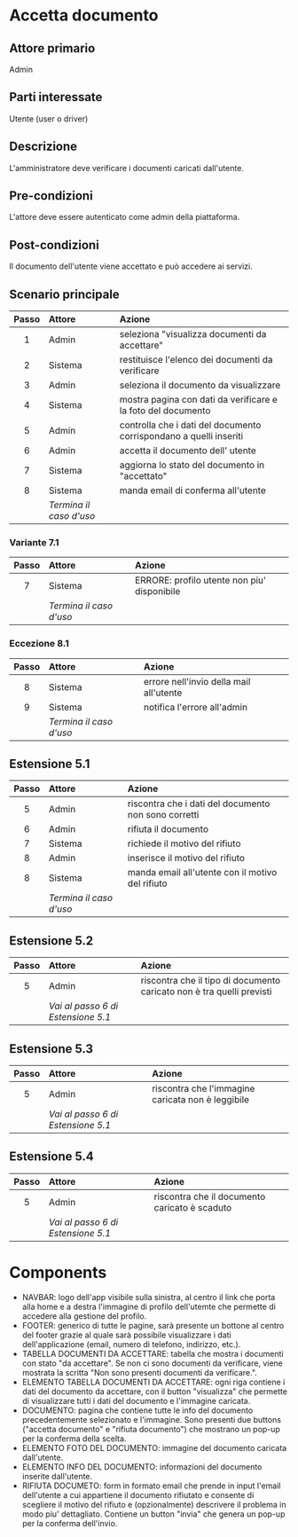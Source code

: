 # Accetta documento
## Attore primario 
Admin

## Parti interessate
Utente (user o driver)

## Descrizione
L'amministratore deve verificare i documenti caricati dall'utente.

## Pre-condizioni
L'attore deve essere autenticato come admin della piattaforma.

## Post-condizioni
Il documento dell'utente viene accettato e può accedere ai servizi.

## Scenario principale
| Passo | Attore                  | Azione                                                             | 
|:-----:|:------------------------|:-------------------------------------------------------------------| 
|   1   | Admin                   | seleziona "visualizza documenti da accettare"                      | 
|   2   | Sistema                 | restituisce l'elenco dei documenti da verificare                   |
|   3   | Admin                   | seleziona il documento da visualizzare                             | 
|   4   | Sistema                 | mostra pagina con dati da verificare e la foto del documento       |
|   5   | Admin                   | controlla che i dati del documento corrispondano a quelli inseriti | 
|   6   | Admin                   | accetta il documento dell' utente                                  |
|   7   | Sistema                 | aggiorna lo stato del documento in "accettato"                     |
|   8   | Sistema                 | manda email di conferma all'utente                                 |       
|       |*Termina il caso d'uso*  |                                                                    |

### Variante 7.1
| Passo | Attore                  | Azione                                      | 
|:-----:|:------------------------|:--------------------------------------------| 
|   7   | Sistema                 | ERRORE: profilo utente non piu' disponibile |
|       | *Termina il caso d'uso* |                                             |

### Eccezione 8.1
| Passo | Attore                  | Azione                                  | 
|:-----:|:------------------------|:----------------------------------------| 
|   8   | Sistema                 | errore nell'invio della mail all'utente |
|   9   | Sistema                 | notifica l'errore all'admin             |
|       | *Termina il caso d'uso* |                                         |

## Estensione 5.1
| Passo | Attore                   | Azione                                               | 
|:-----:|:-------------------------|:-----------------------------------------------------| 
|   5   | Admin                    | riscontra che i dati del documento non sono corretti |
|   6   | Admin                    | rifiuta il documento                                 |
|   7   | Sistema                  | richiede il motivo del rifiuto                       |
|   8   | Admin                    | inserisce il motivo del rifiuto                      |
|   8   | Sistema                  | manda email all'utente con il motivo del rifiuto     |
|       | *Termina il caso d'uso*  |                                                      |

## Estensione 5.2
| Passo | Attore                             | Azione                                                                | 
|:-----:|:-----------------------------------|:----------------------------------------------------------------------| 
|   5   | Admin                              | riscontra che il tipo di documento caricato non è tra quelli previsti |
|       | *Vai al passo 6 di Estensione 5.1* |                                                                       |

## Estensione 5.3
| Passo | Attore                              | Azione                                            | 
|:-----:|:------------------------------------|:--------------------------------------------------| 
|   5   | Admin                               | riscontra che l'immagine caricata non è leggibile |
|       | *Vai al passo 6 di Estensione 5.1*  |                                                   |

## Estensione 5.4
| Passo | Attore                             | Azione                                        | 
|:-----:|:-----------------------------------|:----------------------------------------------| 
|   5   | Admin                              | riscontra che il documento caricato è scaduto |
|       | *Vai al passo 6 di Estensione 5.1* |                                               |


# Components

- NAVBAR: logo dell'app visibile sulla sinistra, al centro il link che porta alla home e a destra l'immagine di profilo dell'utemte che permette di accedere alla gestione del profilo.
- FOOTER: generico di tutte le pagine, sarà presente un bottone al centro del footer grazie al quale sarà possibile visualizzare i dati dell'applicazione (email, numero di telefono, indirizzo, etc.).
- TABELLA DOCUMENTI DA ACCETTARE: tabella che mostra i documenti con stato "da accettare". Se non ci sono documenti da verificare, viene mostrata la scritta "Non sono presenti documenti da verificare.".
- ELEMENTO TABELLA DOCUMENTI DA ACCETTARE: ogni riga contiene i dati del documento da accettare, con il button "visualizza" che permette di visualizzare tutti i dati del documento e l'immagine caricata.
- DOCUMENTO: pagina che contiene tutte le info del documento precedentemente selezionato e l'immagine. Sono presenti due buttons ("accetta documento" e "rifiuta documento") che mostrano un pop-up per la conferma della scelta.
- ELEMENTO FOTO DEL DOCUMENTO: immagine del documento caricata dall'utente.
- ELEMENTO INFO DEL DOCUMENTO: informazioni del documento inserite dall'utente.
- RIFIUTA DOCUMETO: form in formato email che prende in input l'email dell'utente a cui appartiene il documento rifiutato e consente di scegliere il motivo del rifiuto e (opzionalmente) descrivere il problema in modo piu' dettagliato. Contiene un button "invia" che genera un pop-up per la conferma dell'invio.





